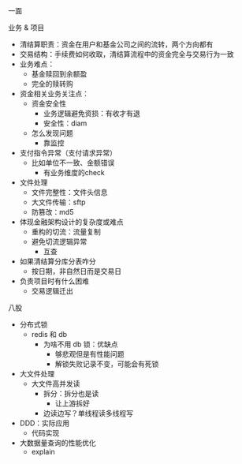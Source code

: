 一面

业务 & 项目

* 清结算职责：资金在用户和基金公司之间的流转，两个方向都有
* 交易结构：手续费如何收取，清结算流程中的资金完全与交易行为一致
* 业务难点：
	* 基金赎回到余额盈
	* 完全的赎转购
* 资金相关业务关注点：
	* 资金安全性
		* 业务逻辑避免资损：有收才有退
		* 安全性：diam
	* 怎么发现问题
		* 靠监控
* 支付指令异常（支付请求异常）
	* 比如单位不一致、金额错误
		* 有业务维度的check
* 文件处理
	* 文件完整性：文件头信息
	* 大文件传输：sftp
	* 防篡改：md5
* 体现金融架构设计的复杂度或难点
	* 重构的切流：流量复制
	* 避免切流逻辑异常
		* 互查
* 如果清结算分库分表咋分
	* 按日期，非自然日而是交易日
* 负责项目时有什么困难
	* 交易逻辑迁出

八股

* 分布式锁
	* redis 和 db
		* 为啥不用 db 锁：优缺点
			* 够悲观但是有性能问题
			* 解锁失败记录不变，可能会有死锁
* 大文件处理
	* 大文件高并发读
		* 拆分：拆分也是读
			* 让上游拆好
		* 边读边写？单线程读多线程写
* DDD：实际应用
	* 代码实现
* 大数据量查询的性能优化
	* explain
